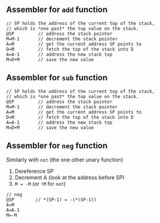 




## Assembler for `add` function

```
// SP holds the address of the current top of the stack,
// which is *one past* the top value on the stack.
@SP         // address the stack pointer
M=M-1       // decrement the stack pointer
A=M         // get the current address SP points to
D=M         // fetch the top of the stack into D
A=A-1       // address the new stack top
M=D+M       // save the new value
```

## Assembler for `sub` function

```
// SP holds the address of the current top of the stack,
// which is *one past* the top value on the stack.
@SP         // address the stack pointer
M=M-1       // decrement the stack pointer
A=M         // get the current address SP points to
D=M         // fetch the top of the stack into D
A=A-1       // address the new stack top
M=D+M       // save the new value
```

## Assembler for `neg` function

Similarly with `not` (the one other unary function)

1. Dereference SP
2. Decrement A (look at the address before SP)
3. `M = -M` (or `!M` for  `not`)

```
// neg
@SP        // *(SP-1) = -(*(SP-1))
A=M
A=A-1
M=-M



```

